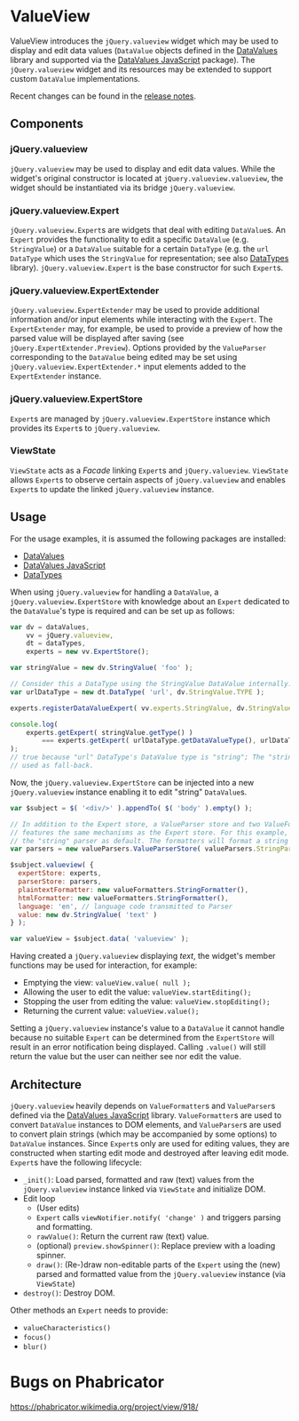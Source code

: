 # ValueView

ValueView introduces the <code>jQuery.valueview</code> widget which may be used to display and edit
data values (`DataValue` objects defined in the
[DataValues](https://github.com/DataValues/DataValues) library and supported via the
[DataValues JavaScript](https://github.com/wmde/DataValuesJavascript) package). The
`jQuery.valueview` widget and its resources may be extended to support custom `DataValue`
implementations.


Recent changes can be found in the [release notes](RELEASE-NOTES.md).

## Components

### jQuery.valueview

`jQuery.valueview` may be used to display and edit data values. While the widget's original
constructor is located at `jQuery.valueview.valueview`, the widget should be instantiated via its
bridge `jQuery.valueview`.

### jQuery.valueview.Expert

`jQuery.valueview.Expert`s are widgets that deal with editing `DataValue`s. An `Expert` provides the
functionality to edit a specific `DataValue` (e.g. `StringValue`) or a `DataValue` suitable for a
certain `DataType` (e.g. the `url` `DataType` which uses the `StringValue` for representation; see
also [DataTypes](https://github.com/wmde/DataTypes) library). `jQuery.valueview.Expert` is the base
constructor for such `Expert`s.

### jQuery.valueview.ExpertExtender

`jQuery.valueview.ExpertExtender` may be used to provide additional information and/or input
elements while interacting with the `Expert`. The `ExpertExtender` may, for example, be used to
provide a preview of how the parsed value will be displayed after saving (see
`jQuery.ExpertExtender.Preview`). Options provided by the `ValueParser` corresponding to the
`DataValue` being edited may be set using `jQuery.valueview.ExpertExtender.*` input elements added
to the `ExpertExtender` instance.

### jQuery.valueview.ExpertStore

`Expert`s are managed by `jQuery.valueview.ExpertStore` instance which provides its `Expert`s to
`jQuery.valueview`.

### ViewState

`ViewState` acts as a *Facade* linking `Expert`s and `jQuery.valueview`.
`ViewState` allows `Expert`s to observe certain aspects of `jQuery.valueview` and enables `Expert`s
to update the linked `jQuery.valueview` instance.

## Usage

For the usage examples, it is assumed the following packages are installed:
* [DataValues](https://github.com/DataValues/DataValues)
* [DataValues JavaScript](https://github.com/wmde/DataValuesJavascript)
* [DataTypes](https://github.com/wmde/DataTypes)

When using `jQuery.valueview` for handling a `DataValue`, a `jQuery.valueview.ExpertStore` with
knowledge about an `Expert` dedicated to the `DataValue`'s type is required and can be set up as
follows:

```javascript
var dv = dataValues,
	vv = jQuery.valueview,
	dt = dataTypes,
	experts = new vv.ExpertStore();

var stringValue = new dv.StringValue( 'foo' );

// Consider this a DataType using the StringValue DataValue internally:
var urlDataType = new dt.DataType( 'url', dv.StringValue.TYPE );

experts.registerDataValueExpert( vv.experts.StringValue, dv.StringValue.TYPE );

console.log(
	experts.getExpert( stringValue.getType() )
		=== experts.getExpert( urlDataType.getDataValueType(), urlDataType.getId() )
);
// true because "url" DataType's DataValue type is "string"; The "string" DataValue's Expert will be
// used as fall-back.

```

Now, the `jQuery.valueview.ExpertStore` can be injected into a new `jQuery.valueview` instance
enabling it to edit "string" `DataValue`s.

```javascript
var $subject = $( '<div/>' ).appendTo( $( 'body' ).empty() );

// In addition to the Expert store, a ValueParser store and two ValueFormatters need to be provided. The parser store
// features the same mechanisms as the Expert store. For this example, we just initialize the parser store with
// the "string" parser as default. The formatters will format a string as it is.
var parsers = new valueParsers.ValueParserStore( valueParsers.StringParser );

$subject.valueview( {
  expertStore: experts,
  parserStore: parsers,
  plaintextFormatter: new valueFormatters.StringFormatter(),
  htmlFormatter: new valueFormatters.StringFormatter(),
  language: 'en', // language code transmitted to Parser
  value: new dv.StringValue( 'text' )
} );

var valueView = $subject.data( 'valueview' );
```

Having created a `jQuery.valueview` displaying *text*, the widget's member functions may be used for
interaction, for example:
* Emptying the view: `valueView.value( null );`
* Allowing the user to edit the value: `valueView.startEditing();`
* Stopping the user from editing the value: `valueView.stopEditing();`
* Returning the current value: `valueView.value();`

Setting a `jQuery.valueview` instance's value to a `DataValue` it cannot handle because no suitable
`Expert` can be determined from the `ExpertStore` will result in an error notification being
displayed. Calling `.value()` will still return the value but the user can neither see nor edit the
value.

## Architecture

`jQuery.valueview` heavily depends on `ValueFormatter`s and `ValueParser`s defined via the
[DataValues JavaScript](https://github.com/wmde/DataValuesJavascript) library. `ValueFormatter`s are
used to convert `DataValue` instances to DOM elements, and `ValueParser`s are used to convert plain
strings (which may be accompanied by some options) to `DataValue` instances.
Since `Expert`s only are used for editing values, they are constructed when starting edit mode and
destroyed after leaving edit mode. `Expert`s have the following lifecycle:
* `_init()`: Load parsed, formatted and raw (text) values from the `jQuery.valueview` instance
  linked via `ViewState` and initialize DOM.
* Edit loop
	* (User edits)
	* `Expert` calls `viewNotifier.notify( 'change' )` and triggers parsing and formatting.
	* `rawValue()`: Return the current raw (text) value.
	* (optional) `preview.showSpinner()`: Replace preview with a loading spinner.
	* `draw()`: (Re-)draw non-editable parts of the `Expert` using the (new) parsed and formatted
	  value from the `jQuery.valueview` instance (via `ViewState`)
* `destroy()`: Destroy DOM.

Other methods an `Expert` needs to provide:
* `valueCharacteristics()`
* `focus()`
* `blur()`

# Bugs on Phabricator

https://phabricator.wikimedia.org/project/view/918/
